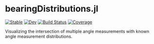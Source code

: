 # bearingDistributions.jl

[![Stable](https://img.shields.io/badge/docs-stable-blue.svg)](https://alexjbuck.github.io/bearingDistributions.jl/stable)
[![Dev](https://img.shields.io/badge/docs-dev-blue.svg)](https://alexjbuck.github.io/bearingDistributions.jl/dev)
[![Build Status](https://travis-ci.com/alexjbuck/bearingDistributions.jl.svg?branch=master)](https://travis-ci.com/alexjbuck/bearingDistributions.jl)
[![Coverage](https://codecov.io/gh/alexjbuck/bearingDistributions.jl/branch/master/graph/badge.svg)](https://codecov.io/gh/alexjbuck/bearingDistributions.jl)

Visualizing the intersection of multiple angle measurements with known angle measurement distributions.